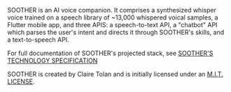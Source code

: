 SOOTHER is an AI voice companion. It comprises a synthesized whisper voice trained on a speech library of ~13,000 whispered voical samples, a Flutter mobile app, and three APIS: a speech-to-text API, a "chatbot" API which parses the user's intent and directs it through SOOTHER's skills, and a text-to-speech API. 

For full documentation of SOOTHER's projected stack, see [SOOTHER'S TECHNOLOGY SPECIFICATION](SOOTHER-TECH-SPEC.md)

SOOTHER is created by Claire Tolan and is initially licensed under an [M.I.T. LICENSE](LICENSE). 

